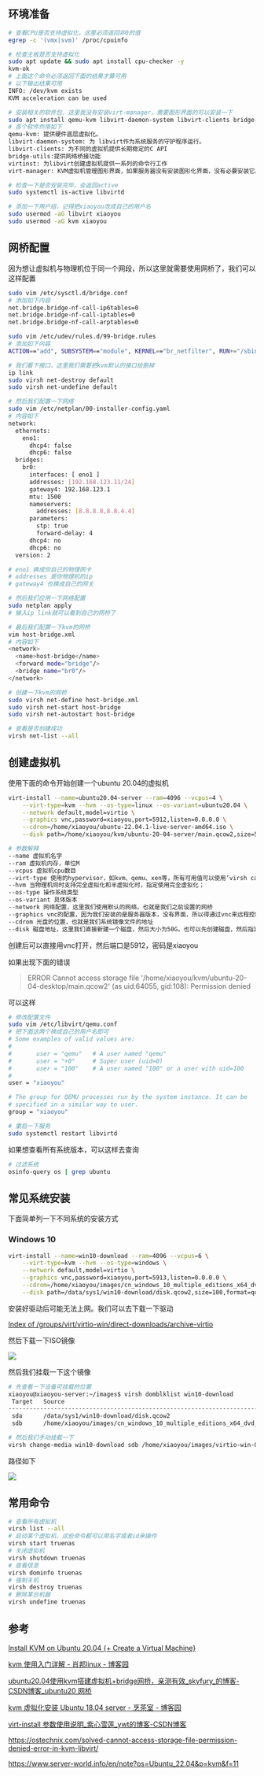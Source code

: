 ## 环境准备

```bash
# 查看CPU是否支持虚拟化，这里必须返回非0的值
egrep -c '(vmx|svm)' /proc/cpuinfo

# 检查主板是否支持虚拟化
sudo apt update && sudo apt install cpu-checker -y
kvm-ok
# 上面这个命令必须返回下面的结果才算可用
# 以下输出结果可用
INFO: /dev/kvm exists
KVM acceleration can be used

# 安装相关的软件包，这里我没有安装virt-manager，需要图形界面的可以安装一下
sudo apt install qemu-kvm libvirt-daemon-system libvirt-clients bridge-utils virtinst -y
# 各个软件作用如下
qemu-kvm: 提供硬件底层虚拟化。
libvirt-daemon-system: 为 libvirt作为系统服务的守护程序运行。
libvirt-clients: 为不同的虚拟机提供长期稳定的C API
bridge-utils:提供网络桥接功能
virtinst: 为libvirt创建虚拟机提供一系列的命令行工作
virt-manager: KVM虚拟机管理图形界面，如果服务器没有安装图形化界面，没有必要安装它。

# 检查一下是否安装完毕，会返回active
sudo systemctl is-active libvirtd

# 添加一下用户组，记得把xiaoyou改成自己的用户名
sudo usermod -aG libvirt xiaoyou
sudo usermod -aG kvm xiaoyou
```

## 网桥配置

因为想让虚拟机与物理机位于同一个网段，所以这里就需要使用网桥了，我们可以这样配置

```bash
sudo vim /etc/sysctl.d/bridge.conf
# 添加如下内容
net.bridge.bridge-nf-call-ip6tables=0
net.bridge.bridge-nf-call-iptables=0
net.bridge.bridge-nf-call-arptables=0

sudo vim /etc/udev/rules.d/99-bridge.rules
# 添加如下内容
ACTION=="add", SUBSYSTEM=="module", KERNEL=="br_netfilter", RUN+="/sbin/sysctl -p /etc/sysctl.d/bridge.conf"

# 我们看下接口，这里我们需要把kvm默认的接口给删掉
ip link
sudo virsh net-destroy default
sudo virsh net-undefine default

# 然后我们配置一下网络
sudo vim /etc/netplan/00-installer-config.yaml
# 内容如下
network:
  ethernets:
    eno1:
      dhcp4: false
      dhcp6: false
  bridges:
    br0:
      interfaces: [ eno1 ]
      addresses: [192.168.123.11/24]
      gateway4: 192.168.123.1
      mtu: 1500
      nameservers:
        addresses: [8.8.8.8,8.8.4.4]
      parameters:
        stp: true
        forward-delay: 4
      dhcp4: no
      dhcp6: no
  version: 2

# eno1 换成你自己的物理网卡
# addresses 是你物理机的ip
# gateway4 也换成自己的网关

# 然后我们应用一下网络配置
sudo netplan apply
# 输入ip link就可以看到自己的网桥了

# 最后我们配置一下kvm的网桥
vim host-bridge.xml
# 内容如下
<network>
  <name>host-bridge</name>
  <forward mode="bridge"/>
  <bridge name="br0"/>
</network>

# 创建一下kvm的网桥
sudo virsh net-define host-bridge.xml
sudo virsh net-start host-bridge
sudo virsh net-autostart host-bridge

# 查看是否创建成功
virsh net-list --all
```

## 创建虚拟机

使用下面的命令开始创建一个ubuntu 20.04的虚拟机

```bash
virt-install --name=ubuntu20.04-server --ram=4096 --vcpus=4 \
    --virt-type=kvm --hvm --os-type=linux --os-variant=ubuntu20.04 \
    --network default,model=virtio \
    --graphics vnc,password=xiaoyou,port=5912,listen=0.0.0.0 \
    --cdrom=/home/xiaoyou/ubuntu-22.04.1-live-server-amd64.iso \
    --disk path=/home/xiaoyou/kvm/ubuntu-20-04-server/main.qcow2,size=50,format=qcow2

# 参数解释
--name 虚拟机名字
--ram 虚拟机内存，单位M
--vcpus 虚拟机cpu数目
--virt-type 使用的hypervisor，如kvm、qemu、xen等，所有可用值可以使用’virsh capabilities’命令获取；
--hvm 当物理机同时支持完全虚拟化和半虚拟化时，指定使用完全虚拟化；
--os-type 操作系统类型
--os-variant 具体版本
--network 网络配置，这里我们使用默认的网络，也就是我们之前设置的网桥
--graphics vnc的配置，因为我们安装的是服务器版本，没有界面，所以得通过vnc来远程控制
--cdrom 光盘的位置，也就是我们系统镜像文件的地址
--disk 磁盘地址，这里我们直接新建一个磁盘，然后大小为50G，也可以先创建磁盘，然后指定位置
```

创建后可以直接用vnc打开，然后端口是5912，密码是xiaoyou

如果出现下面的错误

> ERROR Cannot access storage file '/home/xiaoyou/kvm/ubuntu-20-04-desktop/main.qcow2' (as uid:64055, gid:108): Permission denied

可以这样

```bash
# 修改配置文件
sudo vim /etc/libvirt/qemu.conf
# 把下面这两个换成自己的用户名即可
# Some examples of valid values are:
#
#       user = "qemu"   # A user named "qemu"
#       user = "+0"     # Super user (uid=0)
#       user = "100"    # A user named "100" or a user with uid=100
#
user = "xiaoyou"

# The group for QEMU processes run by the system instance. It can be
# specified in a similar way to user.
group = "xiaoyou"

# 重启一下服务
sudo systemctl restart libvirtd
```

如果想查看所有系统版本，可以这样去查询

```bash
# 过滤系统
osinfo-query os | grep ubuntu
```

## 常见系统安装

下面简单列一下不同系统的安装方式

### Windows 10

```bash
virt-install --name=win10-download --ram=4096 --vcpus=6 \
    --virt-type=kvm --hvm --os-type=windows \
    --network default,model=virtio \
    --graphics vnc,password=xiaoyou,port=5913,listen=0.0.0.0 \
    --cdrom=/home/xiaoyou/images/cn_windows_10_multiple_editions_x64_dvd_6848463.iso \
    --disk path=/data/sys1/win10-download/disk.qcow2,size=100,format=qcow2
```

安装好驱动后可能无法上网。我们可以去下载一下驱动

[Index of /groups/virt/virtio-win/direct-downloads/archive-virtio](https://fedorapeople.org/groups/virt/virtio-win/direct-downloads/archive-virtio/)

然后下载一下ISO镜像

![](../images/2022-11-26-08-45-47-image.png)

然后我们挂载一下这个镜像

```bash
# 先查看一下设备可挂载的位置
xiaoyou@xiaoyou-server:~/images$ virsh domblklist win10-download
 Target   Source
------------------------------------------------------------------------------------
 sda      /data/sys1/win10-download/disk.qcow2
 sdb      /home/xiaoyou/images/cn_windows_10_multiple_editions_x64_dvd_6848463.iso

# 然后我们手动挂载一下
virsh change-media win10-download sdb /home/xiaoyou/images/virtio-win-0.1.225.iso
```

路径如下

![](../images/2022-11-26-08-54-49-image.png)

## 常用命令

```bash
# 查看所有虚拟机
virsh list --all
# 启动某个虚拟机，这些命令都可以用名字或者id来操作
virsh start truenas
# 关闭虚拟机
virsh shutdown truenas
# 查看信息
virsh dominfo truenas
# 强制关机
virsh destroy truenas
# 删除某台机器
virsh undefine truenas
```

## 参考

[Install KVM on Ubuntu 20.04 {+ Create a Virtual Machine}](https://phoenixnap.com/kb/ubuntu-install-kvm)

[kvm 使用入门详解 - 肖邦linux - 博客园](https://www.cnblogs.com/liwei0526vip/p/6201582.html)

[ubuntu20.04使用kvm搭建虚拟机+bridge网桥，亲测有效_skyfury_的博客-CSDN博客_ubuntu20 网桥](https://blog.csdn.net/qq_38916811/article/details/120792767)

[kvm 虚拟化安装 Ubuntu 18.04 server - 烹茶室 - 博客园](https://www.cnblogs.com/frytea/p/13411443.html)

[virt-install 参数使用说明_紫心雪莲_ywt的博客-CSDN博客](https://blog.csdn.net/Allison_ywt/article/details/51647980)

https://ostechnix.com/solved-cannot-access-storage-file-permission-denied-error-in-kvm-libvirt/

https://www.server-world.info/en/note?os=Ubuntu_22.04&p=kvm&f=11
